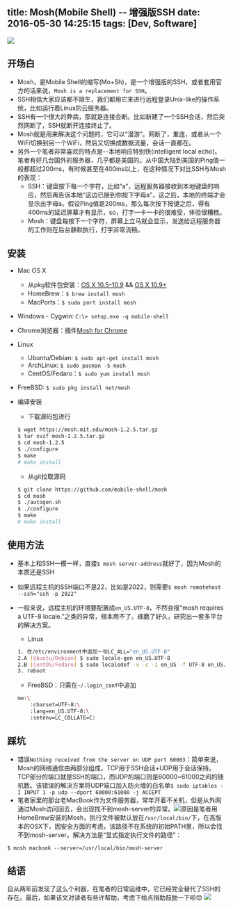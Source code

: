 title: Mosh(Mobile Shell) -- 增强版SSH
date: 2016-05-30 14:25:15
tags: [Dev, Software] 
---
![](http://7xqld8.com1.z0.glb.clouddn.com/mosh.png) 

## 开场白
* Mosh，是Mobile Shell的缩写(Mo+Sh)，是一个增强版的SSH，或者套用官方的话来说，`Mosh is a replacement for SSH`。
* SSH相信大家应该都不陌生，我们都用它来进行远程登录Unix-like的操作系统，比如运行着Linux的云服务器。
* SSH有一个很大的弊病，那就是连接会断。比如新建了一个SSH会话，然后突然网断了，SSH就断开连接终止了。
* Mosh就是用来解决这个问题的，它可以“漫游”。网断了，重连，或者从一个WiFi切换到另一个WiFi，然后又切换成数据流量，会话一直都在。
* 另外一个笔者非常喜欢的特点是--本地响应特别快(intelligent local echo)。笔者有好几台国外的服务器，几乎都是美国的。从中国大陆到美国的Ping值一般都超过200ms，有时候甚至在400ms以上，在这种情况下对比SSH与Mosh的表现：
	* SSH：键盘按下每一个字符，比如“a”，远程服务器接收到本地键盘的响应，然后再告诉本地“这边已接到你按下字母a”，这之后，本地的终端才会显示出字母a。假设Ping值是200ms，那么每次按下按键之后，得有400ms的延迟屏幕才有显示，so，打字一卡一卡的很难受，体验很糟糕。
	* Mosh：键盘每按下一个字符，屏幕上立马就会显示，发送给远程服务器的工作则在后台静默执行，打字非常流畅。

## 安装
* Mac OS X 
	* 从pkg软件包安装：[OS X 10.5–10.9](https://mosh.mit.edu/mosh-1.2.5-leopard.pkg) && [OS X 10.9+](https://mosh.mit.edu/mosh-1.2.5.pkg)
	* HomeBrew：`$ brew install mosh`
	* MacPorts：`$ sudo port install mosh`
* Windows - Cygwin: `C:\> setup.exe -q mobile-shell`
* Chrome浏览器：插件[Mosh for Chrome](https://chrome.google.com/webstore/detail/mosh/ooiklbnjmhbcgemelgfhaeaocllobloj)
* Linux
	* Ubuntu/Debian: `$ sudo apt-get install mosh`
	* ArchLinux: `$ sudo pacman -S mosh` 
	* CentOS/Fedaro：`$ sudo yum install mosh` 
* FreeBSD: `$ sudo pkg install net/mosh`
* 编译安装
	* 下载源码包进行
	
	```bash
	$ wget https://mosh.mit.edu/mosh-1.2.5.tar.gz
	$ tar xvzf mosh-1.2.5.tar.gz
	$ cd mosh-1.2.5
	$ ./configure
	$ make
	# make install
	```

	* 从git拉取源码
	
	```bash
	$ git clone https://github.com/mobile-shell/mosh
	$ cd mosh
	$ ./autogen.sh
	$ ./configure
	$ make
	# make install
	```
	
## 使用方法
* 基本上和SSH一模一样，直接`$ mosh server-address`就好了，因为Mosh的本质还是SSH
* 如果远程主机的SSH端口不是22，比如是2022，则需要`$ mosh remotehost --ssh="ssh -p 2022"`
* 一般来说，远程主机的环境要配置成`en_US.UTF-8`，不然会报“mosh requires a UTF-8 locale.”之类的异常，根本用不了。琢磨了好久，研究出一套多平台的解决方案。 
	* Linux
	
	```bash 
	1. 在/etc/environment中追加一句LC_ALL="en_US.UTF-8"
	2.A [Ubuntu/Debian] $ sudo locale-gen en_US.UTF-8  
	2.B [CentOS/Fedaro] $ sudo localedef -v -c -i en_US -f UTF-8 en_US.UTF-8
	3. reboot
	```

	* FreeBSD：只需在`~/.login_conf`中追加
	
	```bash 
	me:\
        :charset=UTF-8:\
        :lang=en_US.UTF-8:\
        :setenv=LC_COLLATE=C:
	```

	
## 踩坑
* 错误`Nothing received from the server on UDP port 60003`：简单来说，Mosh的网络通信由两部分组成，TCP用于SSH会话+UDP用于会话保持。TCP部分的端口就是SSH的端口，而UDP的端口则是60000~61000之间的随机数。该错误的解决方案将UDP端口加入防火墙的白名单`$ sudo iptables -I INPUT 1 -p udp --dport 60000:61000 -j ACCEPT`
* 笔者家里的那台老MacBook作为文件服务器，常年开着不关机，但是从外网通过Mosh访问回去，会出现找不到mosh-server的异常。![](http://7xqld8.com1.z0.glb.clouddn.com/osx-mosh-exception.png)原因是笔者用HomeBrew安装的Mosh，执行文件被默认放在`/usr/local/bin/`下，在高版本的OSX下，因安全方面的考虑，该路径不在系统的初始PATH里，所以会找不到mosh-server。解决方法是“显式指定执行文件的路径”：
```
$ mosh macbook --server=/usr/local/bin/mosh-server
```
	
## 结语
自从两年前发现了这么个利器，在笔者的日常运维中，它已经完全替代了SSH的存在。最后，如果该文对读者有些许帮助，考虑下给点捐助鼓励一下呗😊
![](http://7xqld8.com1.z0.glb.clouddn.com/donate-me.png)